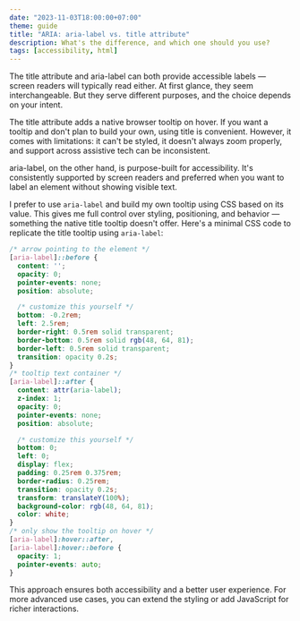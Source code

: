 ```yaml
---
date: "2023-11-03T18:00:00+07:00"
theme: guide
title: "ARIA: aria-label vs. title attribute"
description: What's the difference, and which one should you use?
tags: [accessibility, html]
---
```


The title attribute and aria-label can both provide accessible labels — screen readers will typically read either. At first glance, they seem interchangeable. But they serve different purposes, and the choice depends on your intent.

The title attribute adds a native browser tooltip on hover. If you want a tooltip and don't plan to build your own, using title is convenient. However, it comes with limitations: it can't be styled, it doesn't always zoom properly, and support across assistive tech can be inconsistent.

aria-label, on the other hand, is purpose-built for accessibility. It's consistently supported by screen readers and preferred when you want to label an element without showing visible text.

I prefer to use `aria-label` and build my own tooltip using CSS based on its value. This gives me full control over styling, positioning, and behavior — something the native title tooltip doesn't offer. Here's a minimal CSS code to replicate the title tooltip using `aria-label`:

```css
/* arrow pointing to the element */
[aria-label]::before {
  content: '';
  opacity: 0;
  pointer-events: none;
  position: absolute;

  /* customize this yourself */
  bottom: -0.2rem;
  left: 2.5rem;
  border-right: 0.5rem solid transparent;
  border-bottom: 0.5rem solid rgb(48, 64, 81);
  border-left: 0.5rem solid transparent;
  transition: opacity 0.2s;
}
/* tooltip text container */
[aria-label]::after {
  content: attr(aria-label);
  z-index: 1;
  opacity: 0;
  pointer-events: none;
  position: absolute;

  /* customize this yourself */
  bottom: 0;
  left: 0;
  display: flex;
  padding: 0.25rem 0.375rem;
  border-radius: 0.25rem;
  transition: opacity 0.2s;
  transform: translateY(100%);
  background-color: rgb(48, 64, 81);
  color: white;
}
/* only show the tooltip on hover */
[aria-label]:hover::after,
[aria-label]:hover::before {
  opacity: 1;
  pointer-events: auto;
}
```

This approach ensures both accessibility and a better user experience. For more advanced use cases, you can extend the styling or add JavaScript for richer interactions.
